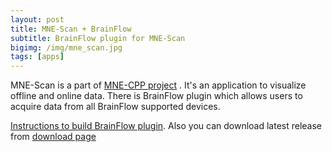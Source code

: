 ```yaml
---
layout: post
title: MNE-Scan + BrainFlow
subtitle: BrainFlow plugin for MNE-Scan
bigimg: /img/mne_scan.jpg
tags: [apps]
---
```


MNE-Scan is a part of [MNE-CPP project](https://github.com/mne-tools/mne-cpp) . It's an application to visualize offline and online data. There is BrainFlow plugin which allows users to acquire data from all BrainFlow supported devices.

[Instructions to build BrainFlow plugin](https://mne-cpp.github.io/pages/development/brainflow.html). Also you can download latest release from [download page](https://mne-cpp.github.io/pages/install/binaries.html)